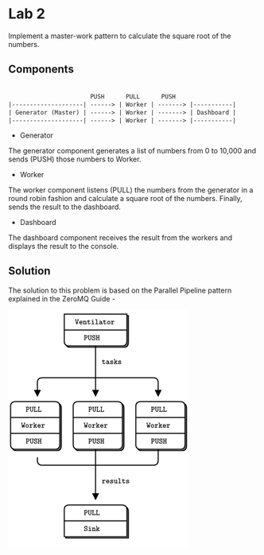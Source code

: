 # Lab 2

Implement a master-work pattern to calculate the square root of the numbers.

## Components

```

                       PUSH      PULL      PUSH 
|--------------------| ------> | Worker | -------> |-----------|
| Generator (Master) | ------> | Worker | -------> | Dashboard |
|--------------------| ------> | Worker | -------> |-----------|

```

* Generator

The generator component generates a list of numbers from 0 to 10,000 and sends (PUSH) those numbers to Worker.


* Worker

The worker component listens (PULL) the numbers from the generator in a round robin fashion and calculate a square root of the numbers. Finally, sends the result to the dashboard.


* Dashboard

The dashboard component receives the result from the workers and displays the result to the console.


## Solution

The solution to this problem is based on the Parallel Pipeline pattern explained in the ZeroMQ Guide - 

![Parallel Pipeline](assets/parallelPipeline.png)


